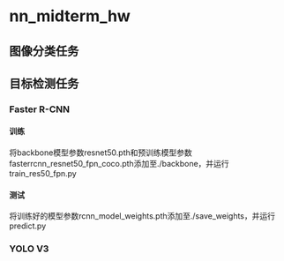 # nn_midterm_hw
## 图像分类任务

## 目标检测任务
### Faster R-CNN
#### 训练
将backbone模型参数resnet50.pth和预训练模型参数fasterrcnn_resnet50_fpn_coco.pth添加至./backbone，并运行train_res50_fpn.py
#### 测试
将训练好的模型参数rcnn_model_weights.pth添加至./save_weights，并运行predict.py
### YOLO V3
